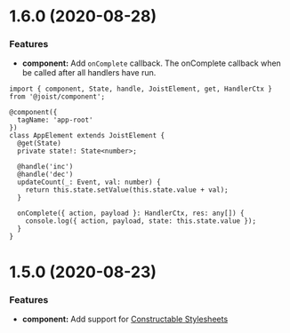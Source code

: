 <a name="1.6.0"></a>

# 1.6.0 (2020-08-28)

### Features

- **component:** Add `onComplete` callback.
The onComplete callback when be called after all handlers have run.

```TS
import { component, State, handle, JoistElement, get, HandlerCtx } from '@joist/component';

@component({
  tagName: 'app-root'
})
class AppElement extends JoistElement {
  @get(State)
  private state!: State<number>;

  @handle('inc')
  @handle('dec')
  updateCount(_: Event, val: number) {
    return this.state.setValue(this.state.value + val);
  }

  onComplete({ action, payload }: HandlerCtx, res: any[]) {
    console.log({ action, payload, state: this.state.value });
  }
}
```

# 1.5.0 (2020-08-23)

### Features

- **component:** Add support for [Constructable Stylesheets](https://developers.google.com/web/updates/2019/02/constructable-stylesheets)
